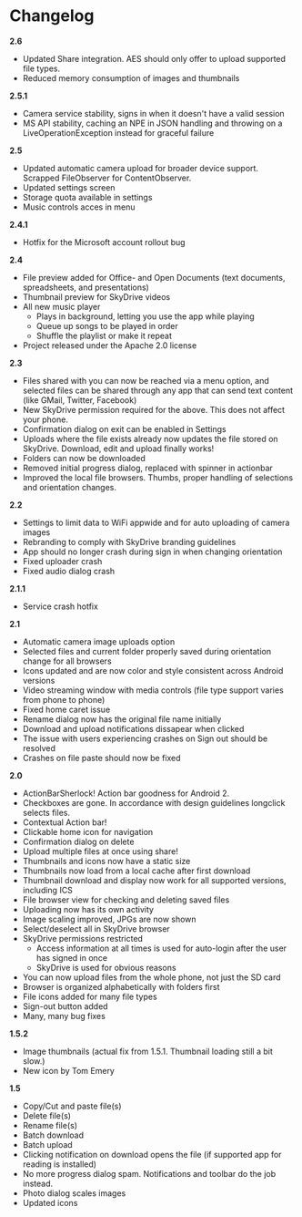 Changelog
=========
**2.6**
- Updated Share integration. AES should only offer to upload supported file types.
- Reduced memory consumption of images and thumbnails

**2.5.1**
- Camera service stability, signs in when it doesn't have a valid session
- MS API stability, caching an NPE in JSON handling and throwing on a LiveOperationException instead for graceful failure

**2.5**
- Updated automatic camera upload for broader device support. Scrapped FileObserver for ContentObserver.
- Updated settings screen
- Storage quota available in settings
- Music controls acces in menu

**2.4.1**
- Hotfix for the Microsoft account rollout bug

**2.4**
- File preview added for Office- and Open Documents (text documents, spreadsheets, and presentations)
- Thumbnail preview for SkyDrive videos
- All new music player
	+ Plays in background, letting you use the app while playing
	+ Queue up songs to be played in order
	+ Shuffle the playlist or make it repeat
- Project released under the Apache 2.0 license
	
**2.3**
- Files shared with you can now be reached via a menu option, and selected files can be shared through any app that can send text content (like GMail, Twitter, Facebook)
- New SkyDrive permission required for the above. This does not affect your phone.
- Confirmation dialog on exit can be enabled in Settings
- Uploads where the file exists already now updates the file stored on SkyDrive. Download, edit and upload finally works!
- Folders can now be downloaded
- Removed initial progress dialog, replaced with spinner in actionbar
- Improved the local file browsers. Thumbs, proper handling of selections and orientation changes. 

**2.2**
- Settings to limit data to WiFi appwide and for auto uploading of camera images
- Rebranding to comply with SkyDrive branding guidelines
- App should no longer crash during sign in when changing orientation
- Fixed uploader crash
- Fixed audio dialog crash

**2.1.1**
- Service crash hotfix

**2.1**
- Automatic camera image uploads option
- Selected files and current folder properly saved during orientation change for all browsers
- Icons updated and are now color and style consistent across Android versions
- Video streaming window with media controls (file type support varies from phone to phone)
- Fixed home caret issue
- Rename dialog now has the original file name initially
- Download and upload notifications dissapear when clicked
- The issue with users experiencing crashes on Sign out should be resolved
- Crashes on file paste should now be fixed

**2.0**
- ActionBarSherlock! Action bar goodness for Android 2.
- Checkboxes are gone. In accordance with design guidelines longclick selects files.
- Contextual Action bar!
- Clickable home icon for navigation
- Confirmation dialog on delete
- Upload multiple files at once using share!
- Thumbnails and icons now have a static size
- Thumbnails now load from a local cache after first download
- Thumbnail download and display now work for all supported versions, including ICS
- File browser view for checking and deleting saved files
- Uploading now has its own activity
- Image scaling improved, JPGs are now shown
- Select/deselect all in SkyDrive browser
- SkyDrive permissions restricted
	+ Access information at all times is used for auto-login after the user has signed in once
	+ SkyDrive is used for obvious reasons
- You can now upload files from the whole phone, not just the SD card
- Browser is organized alphabetically with folders first
- File icons added for many file types
- Sign-out button added
- Many, many bug fixes


**1.5.2**
- Image thumbnails (actual fix from 1.5.1. Thumbnail loading still a bit slow.)
- New icon by Tom Emery

**1.5**
- Copy/Cut and paste file(s)
- Delete file(s)
- Rename file(s)
- Batch download
- Batch upload
- Clicking notification on download opens the file (if supported app for reading is installed)
- No more progress dialog spam. Notifications and toolbar do the job instead.
- Photo dialog scales images
- Updated icons
